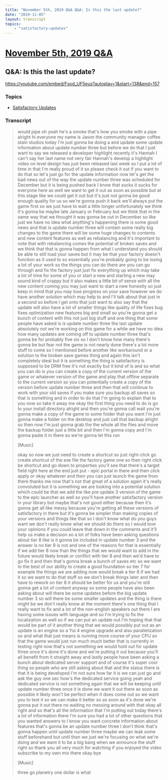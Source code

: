 ```yaml
---
title: "November 5th, 2019 Q&A Q&A: Is this the last update?"
date: "2019-11-05"
layout: transcript
topics:
    - "satisfactory-updates"
---
```

# [November 5th, 2019 Q&A](../2019-11-05.md)
## Q&A: Is this the last update?
https://youtube.com/embed/Fsod_UF5eus?autoplay=1&start=138&end=157

### Topics
* [Satisfactory Updates](../topics/satisfactory-updates.md)

### Transcript

> would pipe oh yeah he's a smoke that's how you smoke with a pipe alright hi everyone my name is Jason the community manager coffee stain studios today I'm just gonna be doing a and update some update information about update number three but before we do that I just want to say we released a developer highlight recently it's Hannah I can't say her last name not very fair Hannah's develop a highlight video on level design has just been released last week so I put a lot of time in that I'm really proud of it so please check it out if you want to do that so let's just go for the update information now let's get the bad news out of the way the update number three was scheduled for December but it is being pushed back I know that sucks it sucks for everyone here as well we want to get it out as soon as possible but at this stage like we could get it out but it's just not gonna be good enough quality for us so we're gonna push it back we'll always put the game first so we just have to wait a little longer unfortunately we think it's gonna be maybe late January or February but we think that in the same way that we thought it was gonna be out in December so like just we have no idea what anything's happening there is some good news and that is update number three will contain some really big changes to the game there will be some huge changes to contents and new content features as well as rebalancing and it's important to note that with rebalancing comes the potential of broken saves and we think that that is gonna happen from what I understand you should be able to still load your saves but it may be that your factory doesn't function as it used to so essentially you're probably going to be losing a lot of your work so the things you can do there are you can go through and fix the factory just just fix everything up which may take a lot of time for some of you or start a new and starting a new may sound kind of crappy but it also makes a little bit of sense with all the new content coming you may just want to start a new honestly so just keep in mind that you may lose progress on your save however we do have another solution which may help to and I'll talk about that just in a second so before I get onto that just want to also say that the update will also have a lot of smaller things like quality of life fixes bug fixes optimization new features big and small so you're gonna get a bunch of content with this not just big stuff and one thing that some people have asked is is update number three the last update absolutely not we're working on this game for a while we have no idea how many updates are coming off to update number three that's gonna be for probably five six so I don't know how many there's gonna be but fear not the game is not nearly done there's a lot more stuff to come so I mentioned before another like workaround or a solution to the broken save games thing and again this isn't completely ideal but it is something the thing is satisfactory is supposed to be DRM free it's not exactly but it kind of is and so what you can do is you can create a copy of the current version of the game or whatever version of the game and play that offline separate to the current version so you can potentially create a copy of the version before update number three and then that will continue to work with your old saves if you make sure you backup all saves so that is something and in order to do that I'm going to explain that to you now so take it away me okay the first thing you need to do is go to your install directory alright and then you're gonna call wait you're gonna make a copy of the game to some folder that you want I'm just gonna make a folder on the desktop and just call that backup alright so then now I'm just gonna grab the the whole all the files and move the backup folder just a little bit and then I'm gonna copy and I'm gonna paste it in there so we're gonna let this run
>
> [Music]
>
> okay so now we just need to create a shortcut so just right-click go create shortcut of the exe file the factory game one so then right click be shortcut and go down to properties you'll see that there's a target field right here at the end just put - epic portal in there and then click apply or okay whatever and then you can just launch the game from there thanks me now that's not that great of a solution again it's really convoluted but it is something we are looking into a potential solution which could be that we add the like pre update 3 version of the game to the epic launcher as well so you'll have another satisfactory version in your library but maybe that's not good either because then it's gonna get all like messy because you're getting all these versions of satisfactory in there but it's gonna be simpler than making copies of your versions and things like that so I don't know what do you guys want we don't really know what we should do there so I would love your opinions if you could leave that down in the comments and it'll help us make a decision so a lot of folks have been asking questions about tier 8 like is it gonna be included in update number 3 and the answer is no tier 8 is not and one of the reasons for that is essentially if we add tier 8 now than the things that we would want to add in the future would likely break or conflict with tier 8 and then we'd have to go fix it and then that's gonna break a bunch of saves etc so we want to the best of our ability to create a good foundation so tier 7 for example the things we are adding now would break a tier 8 if we had it so we want to do that stuff so we don't break things later and then have to rework on tier 8 it should be better for us and you're still gonna get a lot of content anyway so some people have also been asking about will there be some updates before the big update number 3 so will there be some smaller updates and the thing is there might be we don't really know at the moment there's one thing that I really want to fix and a lot of the non-english speakers out there I are having some issues with language and so I'm trying to fix the localization as well so if we can put an update out I'm hoping that that would be part of it another thing that we would possibly put out as an update is an engine so a Yui 4 engine upgrade and also parallelization so and what that just means is running more course of your CPU so that the game would just run much much better that is currently in testing right now that's not something we would hold out for update three once it's done it's done and we're putting it out because you'll all benefit from it straight away and lastly people have been asking a bunch about dedicated server support and of course it's super cool thing so people who are still asking about that and the status there is that it is being developed I'm not sure how far it is we can just go and ask the guy one sec how's the dedicated service going yeah and dedicated service is not something again that we will be keeping until update number three once it is done we want it out there as soon as possible it likely won't be perfect when it does come out so we want you to test it so we can make it better so as soon as it's done we're gonna put it out there no waiting no messing around with that okay all right and so that's all the information that I'm putting out today there's a lot of information there I'm sure you had a lot of other questions that you wanted answers to I know you want concrete information about features that's gonna be an update number three I don't think that's gonna happen until update number three maybe we can leak some stuff beforehand but until then we just we're focusing on what we're doing and we want it to be a big bang when we announce the stuff right so thank you all very much for watching if you enjoyed the video subscribe to my own mix there okay bye
>
> [Music]
>
> three go planetry one dollar is what

